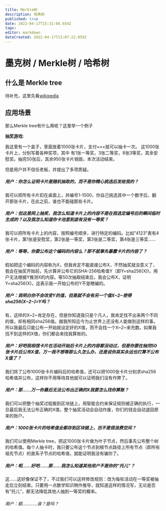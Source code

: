 ```yaml
---
title: Merkle树
description: 哈希树
published: true
date: 2022-04-17T15:31:04.934Z
tags: 
editor: markdown
dateCreated: 2022-04-17T13:07:22.059Z
---
```


# 墨克树 / Merkle树 / 哈希树

## 什么是 Merkle tree

待补充，这里先看[wikipedia](https://zh.wikipedia.org/wiki/%E5%93%88%E5%B8%8C%E6%A0%91)

## 应用场景

那么Merkle tree有什么用呢？这里举一个例子

**抽奖游戏:**

我这里有一个盒子，里面放着1000张卡片，支付×××就可以抽卡一次。
这1000张卡片上，分别写着各种奖项，其中 有1张一等奖，3张二等奖，8张3等奖，其余安慰奖。抽完50张后，其余950张卡片销毁，本次活动结束。

但是用户并不信任老板，并提出了多项质疑。

##### 用户：你怎么证明卡片是随机抽取的，而不是你精心挑选后发给我的？
我可以把所有卡片扣在桌面上，并编号1-1000，你自己挑选其中一个数字后，翻开那张卡片，在此之前，谁也不能碰那些卡片。

##### 用户：但这是网上抽奖，我怎么知道卡片上的内容不是在我选定编号后的瞬间临时生成的？以及我怎么知道你卡池里到底有没有一等奖？
我可以把所有卡片上的内容，按照编号顺序，进行特定的编码。比如"4123"表有4张卡片，第1张是安慰奖，第2张是一等奖，第3张是二等奖，第4张是三等奖……

##### 用户：等等，你要公布这个编码的内容么？那不就事先暴露卡片的内容了？
假如把这个编码的内容称为X，但我肯定不能直接公布X，不然抽奖就没意义了，我会在抽奖开始前，先计算并公布它的SHA-256哈希值Y（即Y=sha256(X))，用户无法根据Y推测X的内容。等50次抽取结束后，我会公布X，证明Y=sha256(X)，这表示我一开始公布的Y不是瞎编的。

##### 用户：我明白你不会改变Y的值，但是就不会有另一个值X~2~使得sha256(X~2~)=Y吗？
有，这样的X~2~肯定存在，但是你知道我只是个凡人，我肯定找不出来两个不同的值，却有相同sha256值。据我所知迄今为止世界上还没有人能做到这样的事。所以我最后只能公布一开始就设定好的X值，而不会找一个X~2~来充数。如果我找不到这样的X值，你们都会来找我算账的。

##### 用户：好吧我相信卡片在活动开始后卡片上的内容都没动过，但是你要在抽完50张卡片后公布X值，万一我不想等那么久怎么办，还是说你其实永远也打算不公布X值了？
我们除了公布1000张卡片编码后的哈希值，还可以把1000张卡片分别求sha256哈希值并公布，这样你不用等待其他就可以证明我们没有作弊了。

##### 用户：那……万一你最后无法公布出正确的X我要怎么找你算账？
我们可以把整个抽奖过程搬到区块链上，用智能合约来保证规则被正确的执行，一旦最后我无法公布正确的X值，整个抽奖活动会自动作废，你们的钱会自动退回原来的账户。

##### 用户：1000张卡片的哈希值全都存到区块链上，岂不是很浪费空间？
我们可以使用Merkle tree，把这1000张卡片做为叶子节点，然后事先公布整个树的哈希值。每个人抽卡时，我只要公布这个节点到根节点路径上所有节点（即所有祖先节点）的直系子节点的哈希值，就能证明我没有骗你了。

##### 用户：呃……好吧……那……我怎么知道其他用户不是你的“托儿”？
这……这好像保证不了，不过我们可以这样修改规则：改为每轮活动在一等奖被抽走后立刻结束。只要用一点数学知识稍作推导，就知道这样的情况写，无论是否有“托儿”，都无法降低其他人抽到一等奖的概率。

###### 用户：额…………诶？是吗？





